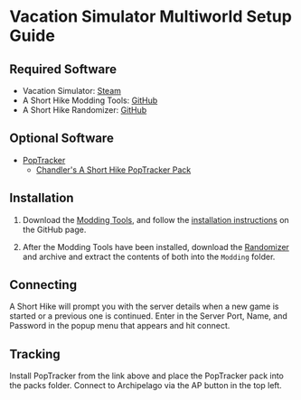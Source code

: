 # Vacation Simulator Multiworld Setup Guide

## Required Software

- Vacation Simulator: [Steam](https://store.steampowered.com/app/726830/Vacation_Simulator/)
- A Short Hike Modding Tools: [GitHub](https://github.com/BrandenEK/AShortHike.ModdingTools)
- A Short Hike Randomizer: [GitHub](https://github.com/BrandenEK/AShortHike.Randomizer)

## Optional Software

- [PopTracker](https://github.com/black-sliver/PopTracker/)
  - [Chandler's A Short Hike PopTracker Pack](https://github.com/chandler05/shorthike-archipelago-poptracker/releases)

## Installation

1. Download the [Modding Tools](https://github.com/BrandenEK/AShortHike.ModdingTools/releases), and follow
the [installation instructions](https://github.com/BrandenEK/AShortHike.ModdingTools#a-short-hike-modding-tools) on the GitHub page.

2. After the Modding Tools have been installed, download the 
[Randomizer](https://github.com/BrandenEK/AShortHike.Randomizer/releases) and 
archive and extract the contents of both
into the `Modding` folder.

## Connecting

A Short Hike will prompt you with the server details when a new game is started or a previous one is continued.
Enter in the Server Port, Name, and Password in the popup menu that appears and hit connect.

## Tracking

Install PopTracker from the link above and place the PopTracker pack into the packs folder.
Connect to Archipelago via the AP button in the top left.